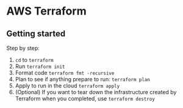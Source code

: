 # AWS Terraform

## Getting started

Step by step:

1. `cd` to `terraform`
2. Run `terraform init`
3. Format code `terraform fmt -recursive`
4. Plan to see if anything prepare to run: `terraform plan`
5. Apply to run in the cloud `terraform apply`
6. (Optional) If you want to tear down the infrastructure created by Terraform when you completed, use `terraform destroy`